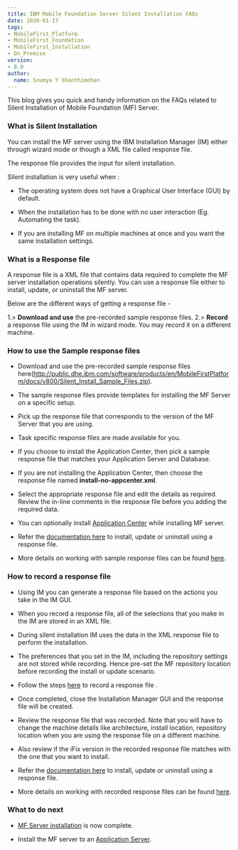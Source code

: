 ```yaml
---
title: IBM Mobile Foundation Server Silent Installation FAQs
date: 2020-01-17
tags:
- MobileFirst_Platform
- MobileFirst_Foundation
- MobileFirst_Installation
- On_Premise
version:
- 8.0
author:
  name: Soumya Y Shanthimohan
---
```


This blog gives you quick and handy information on the FAQs related to Silent Installation of Mobile Foundation (MF) Server.

### What is Silent Installation 

You can install the MF server using the IBM Installation Manager (IM) either through wizard mode or though a XML file called response file.

The response file provides the input for silent installation.

Silent installation is very useful when :

- The operating system does not have a Graphical User Interface (GUI) by default.

- When the installation has to be done with no user interaction (Eg. Automating the task).

- If you are installing MF on multiple machines at once and you want the same installation settings.


### What is a Response file

A response file is a XML file that contains data required to complete the MF server installation operations silently. You can use a response file either to install, update, or uninstall the MF server.

Below are the different ways of getting a response file -

1.> **Download and use** the pre-recorded sample response files.
2.> **Record** a response file using the IM in wizard mode. You may record it on a different machine.

### How to use the Sample response files

- Download and use the pre-recorded sample response files here(http://public.dhe.ibm.com/software/products/en/MobileFirstPlatform/docs/v800/Silent_Install_Sample_Files.zip).

- The sample response files provide templates for installing the MF Server on a specific setup.

- Pick up the response file that corresponds to the version of the MF Server that you are using.

- Task specific response files are made available for you.

- If you choose to install the Application Center, then pick a sample response file that matches your Application Server and Database.

- If you are not installing the Application Center, then choose the response file named **install-no-appcenter.xml**.

- Select the appropriate response file and edit the details as required. Review the in-line comments in the response file before you adding the required data.

- You can optionally install [Application Center](https://mobilefirstplatform.ibmcloud.com/tutorials/en/foundation/8.0/appcenter/) while installing MF server.

- Refer the [documentation here](https://www.ibm.com/support/knowledgecenter/SSDV2W_1.7.0/com.ibm.silentinstall12.doc/topics/t_silent_response_file_install.html) to install, update or uninstall using a response file.

- More details on working with sample response files can be found [here](https://mobilefirstplatform.ibmcloud.com/tutorials/ru/foundation/8.0/installation-configuration/production/installation-manager/#working-with-sample-response-files-for-ibm-installation-manager).

### How to record a response file

- Using IM you can generate a response file based on the actions you take in the IM GUI.

- When you record a response file, all of the selections that you make in the IM are stored in an XML file. 

- During silent installation IM uses the data in the XML response file to perform the installation.

- The preferences that you set in the IM, including the repository settings are not stored while recording. Hence pre-set the MF repository location before recording the install or update scenario.

- Follow the steps [here](https://www.ibm.com/support/knowledgecenter/SSDV2W_1.7.0/com.ibm.silentinstall12.doc/topics/t_silent_create_response_files_IM.html) to record a response file .

- Once completed, close the Installation Manager GUI and the response file will be created.

- Review the response file that was recorded. Note that you will have to change the machine details like architecture, install location, repository location when you are using the response file on a different machine.

- Also review if the iFix version in the recorded response file matches with the one that you want to install.

- Refer the [documentation here](https://www.ibm.com/support/knowledgecenter/SSDV2W_1.7.0/com.ibm.silentinstall12.doc/topics/t_silent_response_file_install.html) to install, update or uninstall using a response file.

- More details on working with recorded response files can be found [here](https://mobilefirstplatform.ibmcloud.com/tutorials/ru/foundation/8.0/installation-configuration/production/installation-manager/#working-with-a-response-file-recorded-on-a-different-machine).

### What to do next

- [MF Server installation](https://mobilefirstplatform.ibmcloud.com/blog/2020/01/21/ibm-mobile-foundation-server-installation-and-configuration/) is now complete.

- Install the MF server to an [Application Server](http://mobilefirstplatform.ibmcloud.com/tutorials/it/foundation/8.0/installation-configuration/production/prod-env/appserver/).

